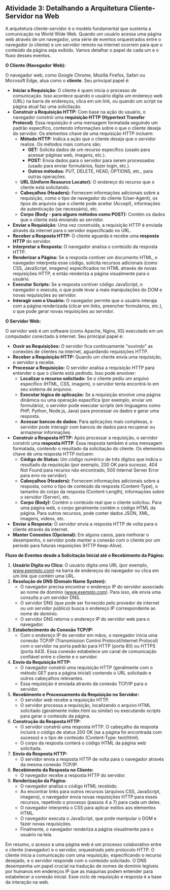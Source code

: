 ## **Atividade 3: Detalhando a Arquitetura Cliente-Servidor na Web**

A arquitetura cliente-servidor é o modelo fundamental que sustenta a comunicação na World Wide Web. Quando um usuário acessa uma página web através de um navegador, uma série de eventos orquestrados entre o navegador (o cliente) e um servidor remoto na internet ocorrem para que o conteúdo da página seja exibido. Vamos detalhar o papel de cada um e o fluxo desses eventos.

**O Cliente (Navegador Web):**

O navegador web, como Google Chrome, Mozilla Firefox, Safari ou Microsoft Edge, atua como o **cliente**. Seu principal papel é:

* **Iniciar a Requisição:** O cliente é quem inicia o processo de comunicação. Isso acontece quando o usuário digita um endereço web (URL) na barra de endereços, clica em um link, ou quando um script na página atual faz uma solicitação.  
* **Construir a Requisição HTTP:** Com base na ação do usuário, o navegador constrói uma **requisição HTTP (Hypertext Transfer Protocol)**. Essa requisição é uma mensagem formatada seguindo um padrão específico, contendo informações sobre o que o cliente deseja do servidor. Os elementos chave de uma requisição HTTP incluem:  
  * **Método HTTP:** Indica a ação que o cliente deseja que o servidor realize. Os métodos mais comuns são:  
    * **GET:** Solicita dados de um recurso específico (usado para acessar páginas web, imagens, etc.).  
    * **POST:** Envia dados para o servidor para serem processados (usado para enviar formulários, fazer login, etc.).  
    * **Outros métodos:** PUT, DELETE, HEAD, OPTIONS, etc., para outras operações.  
  * **URL (Uniform Resource Locator):** O endereço do recurso que o cliente está solicitando.  
  * **Cabeçalhos (Headers):** Fornecem informações adicionais sobre a requisição, como o tipo de navegador do cliente (User-Agent), os tipos de arquivos que o cliente pode aceitar (Accept), informações de autenticação (se necessário), etc.  
  * **Corpo (Body \- para alguns métodos como POST):** Contém os dados que o cliente está enviando ao servidor.  
* **Enviar a Requisição:** Uma vez construída, a requisição HTTP é enviada através da internet para o servidor especificado no URL.  
* **Receber a Resposta HTTP:** O cliente aguarda e recebe uma **resposta HTTP** do servidor.  
* **Interpretar a Resposta:** O navegador analisa o conteúdo da resposta HTTP.  
* **Renderizar a Página:** Se a resposta contiver um documento HTML, o navegador interpreta esse código, solicita recursos adicionais (como CSS, JavaScript, imagens) especificados no HTML através de novas requisições HTTP, e então renderiza a página visualmente para o usuário.  
* **Executar Scripts:** Se a resposta contiver código JavaScript, o navegador o executa, o que pode levar a mais manipulações do DOM e novas requisições ao servidor.  
* **Interagir com o Usuário:** O navegador permite que o usuário interaja com a página renderizada (clicar em links, preencher formulários, etc.), o que pode gerar novas requisições ao servidor.

**O Servidor Web:**

O servidor web é um software (como Apache, Nginx, IIS) executado em um computador conectado à internet. Seu principal papel é:

* **Ouvir as Requisições:** O servidor fica continuamente "ouvindo" as conexões de clientes na internet, aguardando requisições HTTP.  
* **Receber a Requisição HTTP:** Quando um cliente envia uma requisição, o servidor a recebe.  
* **Processar a Requisição:** O servidor analisa a requisição HTTP para entender o que o cliente está pedindo. Isso pode envolver:  
  * **Localizar o recurso solicitado:** Se o cliente pediu um arquivo específico (HTML, CSS, imagem), o servidor tenta encontrá-lo em seu sistema de arquivos.  
  * **Executar lógica de aplicação:** Se a requisição envolve uma página dinâmica ou uma operação específica (por exemplo, enviar um formulário), o servidor pode executar scripts (em linguagens como PHP, Python, Node.js, Java) para processar os dados e gerar uma resposta.  
  * **Acessar bancos de dados:** Para aplicações mais complexas, o servidor pode interagir com bancos de dados para recuperar ou armazenar informações.  
* **Construir a Resposta HTTP:** Após processar a requisição, o servidor constrói uma **resposta HTTP**. Essa resposta também é uma mensagem formatada, contendo o resultado da solicitação do cliente. Os elementos chave de uma resposta HTTP incluem:  
  * **Código de Status:** Um código numérico de três dígitos que indica o resultado da requisição (por exemplo, 200 OK para sucesso, 404 Not Found para recurso não encontrado, 500 Internal Server Error para erro no servidor).  
  * **Cabeçalhos (Headers):** Fornecem informações adicionais sobre a resposta, como o tipo de conteúdo da resposta (Content-Type), o tamanho do corpo da resposta (Content-Length), informações sobre o servidor (Server), etc.  
  * **Corpo (Body):** Contém o conteúdo real que o cliente solicitou. Para uma página web, o corpo geralmente contém o código HTML da página. Para outros recursos, pode conter dados JSON, XML, imagens, vídeos, etc.  
* **Enviar a Resposta:** O servidor envia a resposta HTTP de volta para o cliente através da internet.  
* **Manter Conexões (Opcional):** Em alguns casos, para melhorar o desempenho, o servidor pode manter a conexão com o cliente por um período para futuras requisições (HTTP Keep-Alive).

**Fluxo de Eventos desde a Solicitação Inicial até o Recebimento da Página:**

1. **Usuário Digita ou Clica:** O usuário digita uma URL (por exemplo, www.exemplo.com) na barra de endereços do navegador ou clica em um link que contém uma URL.  
2. **Resolução de DNS (Domain Name System):**  
   * O navegador precisa encontrar o endereço IP do servidor associado ao nome de domínio (www.exemplo.com). Para isso, ele envia uma consulta a um servidor DNS.  
   * O servidor DNS (que pode ser fornecido pelo provedor de internet ou um servidor público) busca o endereço IP correspondente ao nome de domínio.  
   * O servidor DNS retorna o endereço IP do servidor web para o navegador.  
3. **Estabelecimento de Conexão TCP/IP:**  
   * Com o endereço IP do servidor em mãos, o navegador inicia uma conexão TCP/IP (Transmission Control Protocol/Internet Protocol) com o servidor na porta padrão para HTTP (porta 80\) ou HTTPS (porta 443). Essa conexão estabelece um canal de comunicação confiável entre o cliente e o servidor.  
4. **Envio da Requisição HTTP:**  
   * O navegador constrói uma requisição HTTP (geralmente com o método GET para a página inicial) contendo o URL solicitado e outros cabeçalhos relevantes.  
   * Essa requisição é enviada através da conexão TCP/IP para o servidor.  
5. **Recebimento e Processamento da Requisição no Servidor:**  
   * O servidor web recebe a requisição HTTP.  
   * O servidor processa a requisição, localizando o arquivo HTML solicitado (geralmente index.html ou similar) ou executando scripts para gerar o conteúdo da página.  
6. **Construção da Resposta HTTP:**  
   * O servidor constrói uma resposta HTTP. O cabeçalho da resposta incluirá o código de status 200 OK (se a página foi encontrada com sucesso) e o tipo de conteúdo (Content-Type: text/html).  
   * O corpo da resposta conterá o código HTML da página web solicitada.  
7. **Envio da Resposta HTTP:**  
   * O servidor envia a resposta HTTP de volta para o navegador através da mesma conexão TCP/IP.  
8. **Recebimento da Resposta no Cliente:**  
   * O navegador recebe a resposta HTTP do servidor.  
9. **Renderização da Página:**  
   * O navegador analisa o código HTML recebido.  
   * Ao encontrar links para outros recursos (arquivos CSS, JavaScript, imagens), o navegador envia novas requisições HTTP para esses recursos, repetindo o processo (passos 4 a 7\) para cada um deles.  
   * O navegador interpreta o CSS para aplicar estilos aos elementos HTML.  
   * O navegador executa o JavaScript, que pode manipular o DOM e fazer novas requisições.  
   * Finalmente, o navegador renderiza a página visualmente para o usuário na tela.

Em resumo, o acesso a uma página web é um processo colaborativo entre o cliente (navegador) e o servidor, orquestrado pelo protocolo HTTP. O cliente inicia a comunicação com uma requisição, especificando o recurso desejado, e o servidor responde com o conteúdo solicitado. O DNS desempenha um papel crucial na tradução de nomes de domínio legíveis por humanos em endereços IP que as máquinas podem entender para estabelecer a conexão inicial. Esse ciclo de requisição e resposta é a base da interação na web.

